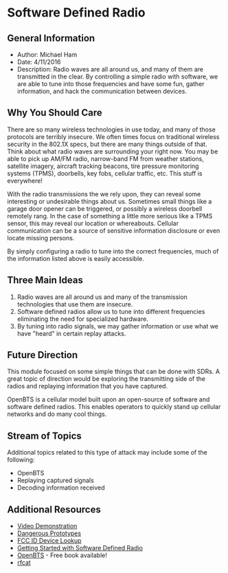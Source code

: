 # Software Defined Radio

## General Information
* Author: Michael Ham
* Date: 4/11/2016
* Description: Radio waves are all around us, and many of them are transmitted in the clear.  By controlling a simple radio with software, we are able to tune into those frequencies and have some fun, gather information, and hack the communication between devices.

## Why You Should Care
There are so many wireless technologies in use today, and many of those protocols are terribly insecure.  We often times focus on traditional wireless security in the 802.1X specs, but there are many things outside of that.  Think about what radio waves are surrounding your right now.  You may be able to pick up AM/FM radio, narrow-band FM from weather stations, satellite imagery, aircraft tracking beacons, tire pressure monitoring systems (TPMS), doorbells, key fobs, cellular traffic, etc.  This stuff is everywhere! 

With the radio transmissions the we rely upon, they can reveal some interesting or undesirable things about us.  Sometimes small things like a garage door opener can be triggered, or possibly a wireless doorbell remotely rang.  In the case of something a little more serious like a TPMS sensor, this may reveal our location or whereabouts.  Cellular communication can be a source of sensitive information disclosure or even locate missing persons. 

By simply configuring a radio to tune into the correct frequencies, much of the information listed above is easily accessible.

## Three Main Ideas
1. Radio waves are all around us and many of the transmission technologies that use them are insecure.
2. Software defined radios allow us to tune into different frequencies eliminating the need for specialized hardware.
3. By tuning into radio signals, we may gather information or use what we have "heard" in certain replay attacks.

## Future Direction
This module focused on some simple things that can be done with SDRs.  A great topic of direction would be exploring the transmitting side of the radios and replaying information that you have captured.

OpenBTS is a cellular model built upon an open-source of software and software defined radios.  This enables operators to quickly stand up cellular networks and do many cool things.  

## Stream of Topics
Additional topics related to this type of attack may include some of the following:
* OpenBTS
* Replaying captured signals
* Decoding information received

## Additional Resources
* [Video Demonstration](https://youtu.be/C8bykbrprao)
* [Dangerous Prototypes](http://dangerousprototypes.com/tag/hackrf/)
* [FCC ID Device Lookup](https://fccid.io)
* [Getting Started with Software Defined Radio]()
* [OpenBTS](http://openbts.org) - Free book available!
* [rfcat](https://bitbucket.org/atlas0fd00m/rfcat)